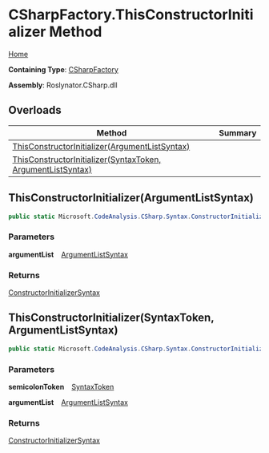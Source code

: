 # CSharpFactory\.ThisConstructorInitializer Method

[Home](../../../../README.md)

**Containing Type**: [CSharpFactory](../README.md)

**Assembly**: Roslynator\.CSharp\.dll

## Overloads

| Method | Summary |
| ------ | ------- |
| [ThisConstructorInitializer(ArgumentListSyntax)](#Roslynator_CSharp_CSharpFactory_ThisConstructorInitializer_Microsoft_CodeAnalysis_CSharp_Syntax_ArgumentListSyntax_) | |
| [ThisConstructorInitializer(SyntaxToken, ArgumentListSyntax)](#Roslynator_CSharp_CSharpFactory_ThisConstructorInitializer_Microsoft_CodeAnalysis_SyntaxToken_Microsoft_CodeAnalysis_CSharp_Syntax_ArgumentListSyntax_) | |

## ThisConstructorInitializer\(ArgumentListSyntax\) <a name="Roslynator_CSharp_CSharpFactory_ThisConstructorInitializer_Microsoft_CodeAnalysis_CSharp_Syntax_ArgumentListSyntax_"></a>

```csharp
public static Microsoft.CodeAnalysis.CSharp.Syntax.ConstructorInitializerSyntax ThisConstructorInitializer(Microsoft.CodeAnalysis.CSharp.Syntax.ArgumentListSyntax argumentList = null)
```

### Parameters

**argumentList** &ensp; [ArgumentListSyntax](https://docs.microsoft.com/en-us/dotnet/api/microsoft.codeanalysis.csharp.syntax.argumentlistsyntax)

### Returns

[ConstructorInitializerSyntax](https://docs.microsoft.com/en-us/dotnet/api/microsoft.codeanalysis.csharp.syntax.constructorinitializersyntax)

## ThisConstructorInitializer\(SyntaxToken, ArgumentListSyntax\) <a name="Roslynator_CSharp_CSharpFactory_ThisConstructorInitializer_Microsoft_CodeAnalysis_SyntaxToken_Microsoft_CodeAnalysis_CSharp_Syntax_ArgumentListSyntax_"></a>

```csharp
public static Microsoft.CodeAnalysis.CSharp.Syntax.ConstructorInitializerSyntax ThisConstructorInitializer(Microsoft.CodeAnalysis.SyntaxToken semicolonToken, Microsoft.CodeAnalysis.CSharp.Syntax.ArgumentListSyntax argumentList)
```

### Parameters

**semicolonToken** &ensp; [SyntaxToken](https://docs.microsoft.com/en-us/dotnet/api/microsoft.codeanalysis.syntaxtoken)

**argumentList** &ensp; [ArgumentListSyntax](https://docs.microsoft.com/en-us/dotnet/api/microsoft.codeanalysis.csharp.syntax.argumentlistsyntax)

### Returns

[ConstructorInitializerSyntax](https://docs.microsoft.com/en-us/dotnet/api/microsoft.codeanalysis.csharp.syntax.constructorinitializersyntax)

